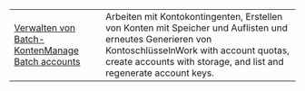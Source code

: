 |  |  |
|---------|---------|
| <span data-ttu-id="5bd9e-101">[Verwalten von Batch-Konten][1]</span><span class="sxs-lookup"><span data-stu-id="5bd9e-101">[Manage Batch accounts][1]</span></span> | <span data-ttu-id="5bd9e-102">Arbeiten mit Kontokontingenten, Erstellen von Konten mit Speicher und Auflisten und erneutes Generieren von Kontoschlüsseln</span><span class="sxs-lookup"><span data-stu-id="5bd9e-102">Work with account quotas, create accounts with storage, and list and regenerate account keys.</span></span> |

[1]: https://azure.microsoft.com/resources/samples/batch-java-manage-batch-accounts/